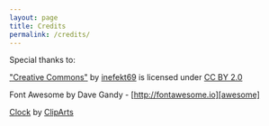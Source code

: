 ```yaml
---
layout: page
title: Credits
permalink: /credits/
---
```


Special thanks to:

["Creative Commons"][milky-way] by [inefekt69][milky-way-author] is licensed under [CC BY 2.0][cc]

Font Awesome by Dave Gandy - [http://fontawesome.io][awesome]

[Clock][clock-icon] by <a href="http://cliparts.co">ClipArts</a>


[clock-icon]: http://cliparts.co/clipart/2716554
[awesome]: http://fontawesome.io
[milky-way]: https://www.flickr.com/photos/trevor_dobson_inefekt69/25626842713/sizes/l
[cc]:https://creativecommons.org/licenses/by-nc-nd/2.0/
[milky-way-author]: https://www.flickr.com/photos/trevor_dobson_inefekt69/